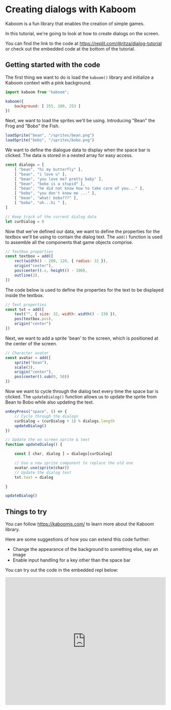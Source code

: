 # Creating dialogs with Kaboom 

Kaboom is a fun library that enables the creation of simple games.

In this tutorial, we're going to look at how to create dialogs on the screen. 

You can find the link to the code at https://replit.com/@ritza/dialog-tutorial or check out the embedded code at the bottom of the tutorial.

## Getting started with the code

The first thing we want to do is load the `kaboom()` library and initialize a Kaboom context with a pink background. 

```js
import kaboom from "kaboom";

kaboom({
    background: [ 255, 209, 253 ]
})
```

Next, we want to load the sprites we'll be using. Introducing "Bean" the Frog and "Bobo" the Fish.

```js
loadSprite("bean", "/sprites/bean.png")
loadSprite("bobo", "/sprites/bobo.png")
```

We want to define the dialogue data to display when the space bar is clicked. The data is stored in a nested array for easy access.

```js
const dialogs = [
    [ "bean", "hi my butterfly" ],
    [ "bean", "i love u" ],
    [ "bean", "you love me? pretty baby" ],
    [ "bean", "bobo is a stupid" ],
    [ "bean", "he did not know how to take care of you..." ],
    [ "bobo", "you don't know me ..." ],
    [ "bean", "what! bobo???" ],
    [ "bobo", "oh...hi " ],
]

// Keep track of the current dialog data
let curDialog = 0
```

Now that we've defined our data, we want to define the properties for the textbox we'll be using to contain the dialog text. The `add()` function is used to assemble all the components that game objects comprise. 

```js
// Textbox properties
const textbox = add([
    rect(width() - 200, 120, { radius: 32 }),
    origin("center"),
    pos(center().x, height() - 100),
    outline(2),
])
```

The code below is used to define the properties for the text to be displayed inside the textbox.

```js
// Text properties
const txt = add([
    text("", { size: 32, width: width() - 230 }),
    pos(textbox.pos),
    origin("center")
])
```

Next, we want to add a sprite 'bean' to the screen, which is positioned at the center of the screen.

```js
// Character avatar
const avatar = add([
    sprite("bean"),
    scale(3),
    origin("center"),
    pos(center().sub(0, 50))
])
```

Now we want to cycle through the dialog text every time the space bar is clicked. The `updateDialog()` function allows us to update the sprite from Bean to Bobo while also updating the text. 

```js
onKeyPress("space", () => {
    // Cycle through the dialogs
    curDialog = (curDialog + 1) % dialogs.length
    updateDialog()
})

// Update the on screen sprite & text
function updateDialog() {

    const [ char, dialog ] = dialogs[curDialog]

    // Use a new sprite component to replace the old one
    avatar.use(sprite(char))
    // Update the dialog text
    txt.text = dialog

}

updateDialog()
```

## Things to try

You can follow https://kaboomjs.com/ to learn more about the Kaboom library. 

Here are some suggestions of how you can extend this code further:

- Change the appearance of the background to something else, say an image
- Enable input handling for a key other than the space bar

You can try out the code in the embedded repl below:

<iframe height="400px" width="100%" src="https://replit.com/@ritza/dialog-tutorial?embed=true" scrolling="no" frameborder="no" allowtransparency="true" allowfullscreen="true" sandbox="allow-forms allow-pointer-lock allow-popups allow-same-origin allow-scripts allow-modals"></iframe>
